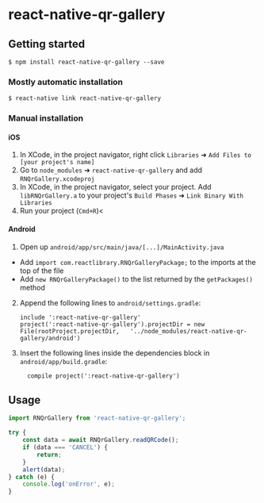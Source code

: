 
# react-native-qr-gallery

## Getting started

`$ npm install react-native-qr-gallery --save`

### Mostly automatic installation

`$ react-native link react-native-qr-gallery`

### Manual installation


#### iOS

1. In XCode, in the project navigator, right click `Libraries` ➜ `Add Files to [your project's name]`
2. Go to `node_modules` ➜ `react-native-qr-gallery` and add `RNQrGallery.xcodeproj`
3. In XCode, in the project navigator, select your project. Add `libRNQrGallery.a` to your project's `Build Phases` ➜ `Link Binary With Libraries`
4. Run your project (`Cmd+R`)<

#### Android

1. Open up `android/app/src/main/java/[...]/MainActivity.java`
  - Add `import com.reactlibrary.RNQrGalleryPackage;` to the imports at the top of the file
  - Add `new RNQrGalleryPackage()` to the list returned by the `getPackages()` method
2. Append the following lines to `android/settings.gradle`:
  	```
  	include ':react-native-qr-gallery'
  	project(':react-native-qr-gallery').projectDir = new File(rootProject.projectDir, 	'../node_modules/react-native-qr-gallery/android')
  	```
3. Insert the following lines inside the dependencies block in `android/app/build.gradle`:
  	```
      compile project(':react-native-qr-gallery')
  	```

## Usage
```javascript
import RNQrGallery from 'react-native-qr-gallery';

try {
    const data = await RNQrGallery.readQRCode();
    if (data === 'CANCEL') {
        return;
    }
    alert(data);
} catch (e) {
    console.log('onError', e);
}

```
  
